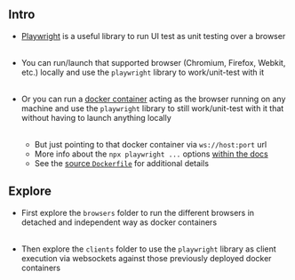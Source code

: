 
## Intro

* [Playwright](https://playwright.dev) is a useful library to run UI test as
unit testing over a browser
<br></br>

* You can run/launch that supported browser (Chromium, Firefox, Webkit, etc.)
locally and use the `playwright` library to work/unit-test with it
<br></br>

* Or you can run a [docker container](https://playwright.dev/docker) acting
as the browser running on any machine and use the `playwright` library to
still work/unit-test with it that without having to launch anything locally
<br></br>

  * But just pointing to that docker container via `ws://host:port` url
  * More info about the `npx playwright ...` options
  [within the docs](https://playwright.dev/docs/ci)
  * See the [source `Dockerfile`](https://github.com/microsoft/playwright/blob/main/utils/docker/Dockerfile.noble)
  for additional details



## Explore

* First explore the `browsers` folder to run the different browsers in detached
and independent way as docker containers
<br></br>

* Then explore the `clients` folder to use the `playwright` library as client
execution via websockets against those previously deployed docker containers
